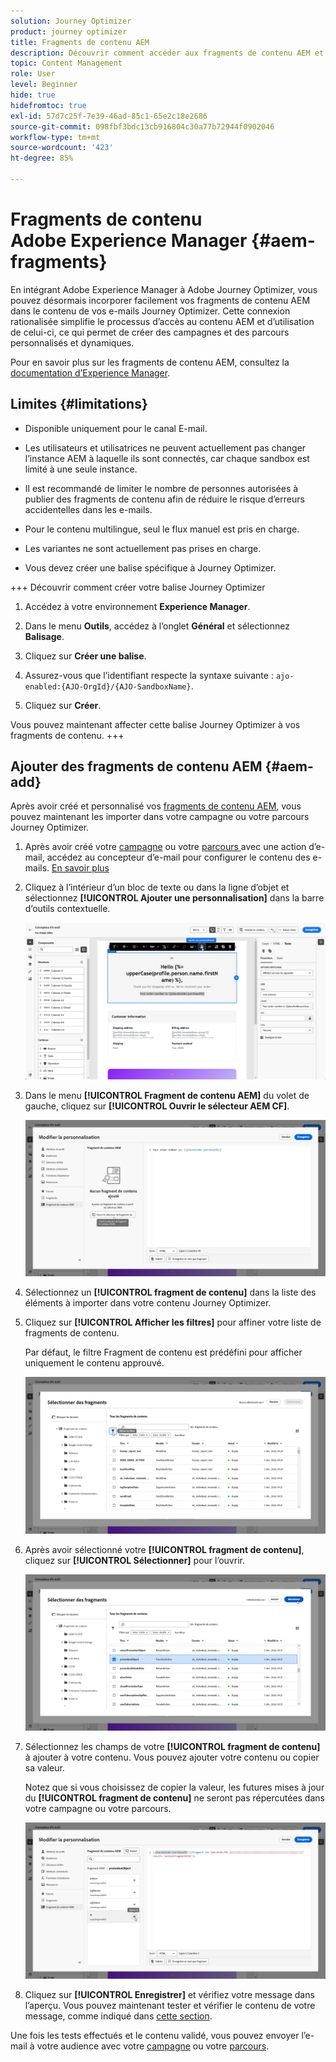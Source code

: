 ```yaml
---
solution: Journey Optimizer
product: journey optimizer
title: Fragments de contenu AEM
description: Découvrir comment accéder aux fragments de contenu AEM et comment les gérer
topic: Content Management
role: User
level: Beginner
hide: true
hidefromtoc: true
exl-id: 57d7c25f-7e39-46ad-85c1-65e2c18e2686
source-git-commit: 098fbf3bdc13cb916804c30a77b72944f0902046
workflow-type: tm+mt
source-wordcount: '423'
ht-degree: 85%

---
```


# Fragments de contenu Adobe Experience Manager {#aem-fragments}

En intégrant Adobe Experience Manager à Adobe Journey Optimizer, vous pouvez désormais incorporer facilement vos fragments de contenu AEM dans le contenu de vos e-mails Journey Optimizer. Cette connexion rationalisée simplifie le processus d’accès au contenu AEM et d’utilisation de celui-ci, ce qui permet de créer des campagnes et des parcours personnalisés et dynamiques.

Pour en savoir plus sur les fragments de contenu AEM, consultez la [documentation d’Experience Manager](https://experienceleague.adobe.com/fr/docs/experience-manager-cloud-service/content/sites/authoring/fragments/content-fragments).

## Limites {#limitations}

* Disponible uniquement pour le canal E-mail.

* Les utilisateurs et utilisatrices ne peuvent actuellement pas changer l’instance AEM à laquelle ils sont connectés, car chaque sandbox est limité à une seule instance.

* Il est recommandé de limiter le nombre de personnes autorisées à publier des fragments de contenu afin de réduire le risque d’erreurs accidentelles dans les e-mails.

* Pour le contenu multilingue, seul le flux manuel est pris en charge.

* Les variantes ne sont actuellement pas prises en charge.

* Vous devez créer une balise spécifique à Journey Optimizer.

+++ Découvrir comment créer votre balise Journey Optimizer

   1. Accédez à votre environnement **Experience Manager**.

   1. Dans le menu **Outils**, accédez à l’onglet **Général** et sélectionnez **Balisage**.

   1. Cliquez sur **Créer une balise**.

   1. Assurez-vous que l’identifiant respecte la syntaxe suivante : `ajo-enabled:{AJO-OrgId}/{AJO-SandboxName}`.

   1. Cliquez sur **Créer**.

  Vous pouvez maintenant affecter cette balise Journey Optimizer à vos fragments de contenu.
+++

## Ajouter des fragments de contenu AEM {#aem-add}

Après avoir créé et personnalisé vos [fragments de contenu AEM](https://experienceleague.adobe.com/fr/docs/experience-manager-cloud-service/content/sites/authoring/fragments/content-fragments), vous pouvez maintenant les importer dans votre campagne ou votre parcours Journey Optimizer.

1. Après avoir créé votre [campagne](../email/create-email.md) ou votre [parcours ](../email/create-email.md) avec une action d’e-mail, accédez au concepteur d’e-mail pour configurer le contenu des e-mails. [En savoir plus](../email/get-started-email-design.md)

1. Cliquez à l’intérieur d’un bloc de texte ou dans la ligne d’objet et sélectionnez **[!UICONTROL Ajouter une personnalisation]** dans la barre d’outils contextuelle.

   ![](assets/aem_campaign_2.png)

1. Dans le menu **[!UICONTROL Fragment de contenu AEM]** du volet de gauche, cliquez sur **[!UICONTROL Ouvrir le sélecteur AEM CF]**.

   ![](assets/aem_campaign_3.png)

1. Sélectionnez un **[!UICONTROL fragment de contenu]** dans la liste des éléments à importer dans votre contenu Journey Optimizer.

1. Cliquez sur **[!UICONTROL Afficher les filtres]** pour affiner votre liste de fragments de contenu.

   Par défaut, le filtre Fragment de contenu est prédéfini pour afficher uniquement le contenu approuvé.

   ![](assets/aem_campaign_4.png)

1. Après avoir sélectionné votre **[!UICONTROL fragment de contenu]**, cliquez sur **[!UICONTROL Sélectionner]** pour l’ouvrir.

   ![](assets/aem_campaign_5.png)

1. Sélectionnez les champs de votre **[!UICONTROL fragment de contenu]** à ajouter à votre contenu. Vous pouvez ajouter votre contenu ou copier sa valeur.

   Notez que si vous choisissez de copier la valeur, les futures mises à jour du **[!UICONTROL fragment de contenu]** ne seront pas répercutées dans votre campagne ou votre parcours.

   ![](assets/aem_campaign_6.png)

1. Cliquez sur **[!UICONTROL Enregistrer]** et vérifiez votre message dans l’aperçu. Vous pouvez maintenant tester et vérifier le contenu de votre message, comme indiqué dans [cette section](preview.md).

Une fois les tests effectués et le contenu validé, vous pouvez envoyer l’e-mail à votre audience avec votre [campagne](../campaigns/review-activate-campaign.md) ou votre [parcours](../building-journeys/publishing-the-journey.md).
